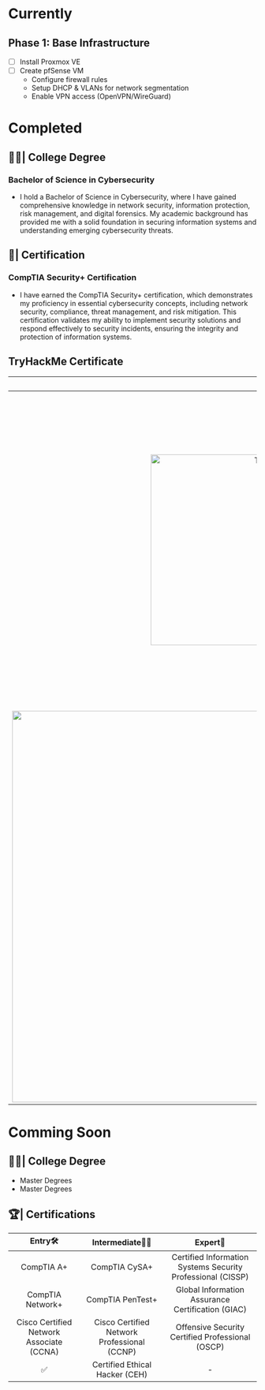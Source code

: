 # Currently
## Phase 1: Base Infrastructure
- [ ] Install Proxmox VE
- [ ] Create pfSense VM  
  - Configure firewall rules  
  - Setup DHCP & VLANs for network segmentation  
  - Enable VPN access (OpenVPN/WireGuard)

# **Completed**
## 🧑‍🎓| College Degree
### Bachelor of Science in Cybersecurity
* I hold a Bachelor of Science in Cybersecurity, where I have gained comprehensive knowledge in network security, information protection, risk management, and digital forensics. My academic background has provided me with a solid foundation in securing information systems and understanding emerging cybersecurity threats.

## 🏅| Certification
### CompTIA Security+ Certification
* I have earned the CompTIA Security+ certification, which demonstrates my proficiency in essential cybersecurity concepts, including network security, compliance, threat management, and risk mitigation. This certification validates my ability to implement security solutions and respond effectively to security incidents, ensuring the integrity and protection of information systems.

## TryHackMe Certificate 

| Cert | About |
| :---: | :---: |
| <img width="561" height="387" alt="THM-JUXHD8QNYJ" src="https://github.com/user-attachments/assets/7fb52009-2ccf-466a-b17b-96fee7818569" /> | Pre Security: Cyber security is often thought to be a magical process that can only be done by the elite, and TryHackMe is here to show you that's not the case. Anyone, with any experience level, can learn cyber security and this Pre-Security learning path is the place to start. |
|<img width="1122" height="794" alt="image" src="https://github.com/user-attachments/assets/c3e3219f-0d8a-4d13-bb7d-a3536ceef601" />|Cyber Security 101: Are you new to cyber security and not sure where to start? This pathway will help you acquire the core skills required to start your cyber security journey.|


# **Comming Soon**

## 🧑‍🎓| College Degree
* Master Degrees
* Master Degrees

## 🏆| Certifications

| Entry🛠️ | Intermediate🧑‍🏫 | Expert🚀 |
| :---: | :---: | :---: |
| CompTIA A+ | CompTIA CySA+ | Certified Information Systems Security Professional (CISSP) |
| CompTIA Network+ | CompTIA PenTest+ | Global Information Assurance Certification (GIAC) |
| Cisco Certified Network Associate (CCNA) | Cisco Certified Network Professional (CCNP)| Offensive Security Certified Professional (OSCP)|
| ✅ | Certified Ethical Hacker (CEH)| - |
